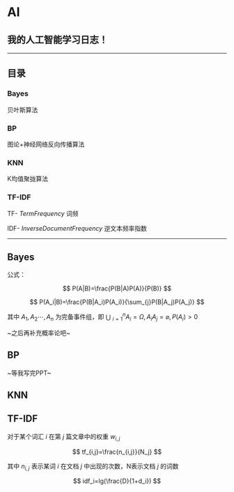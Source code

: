 # AI

## 我的人工智能学习日志！

---

## 目录

### Bayes

贝叶斯算法

### BP

图论+神经网络反向传播算法

### KNN

K均值聚拢算法

### TF-IDF

TF- $Term Frequency$ 词频

IDF- $Inverse Document Frequency$ 逆文本频率指数

---

## Bayes

公式：

$$
P(A|B)=\frac{P(B|A)P(A)}{P(B)}
$$

$$
P(A_i|B)=\frac{P(B|A_i)P(A_i)}{\sum_{j}P(B|A_j)P(A_j)}
$$

其中 $A_1,A_2\cdots ,A_n$ 为完备事件组，即 $\bigcup$ $_{i=1}^nA_i=\Omega,A_iA_j=\varnothing,P(A_i)>0$ 

~之后再补充概率论吧~

## BP

~等我写完PPT~

## KNN

## TF-IDF

对于某个词汇 $i$ 在第 $j$ 篇文章中的权重 $w_{i,j}$

$$
tf_{i,j}=\frac{n_{i,j}}{N_j}
$$

其中 $n_{i,j}$ 表示某词 $i$ 在文档 $j$ 中出现的次数，N表示文档 $j$ 的词数

$$
idf_i=lg(\frac{D}{1+d_i})
$$